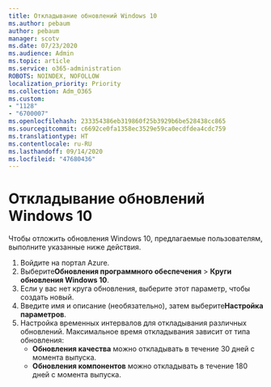 ```yaml
---
title: Откладывание обновлений Windows 10
ms.author: pebaum
author: pebaum
manager: scotv
ms.date: 07/23/2020
ms.audience: Admin
ms.topic: article
ms.service: o365-administration
ROBOTS: NOINDEX, NOFOLLOW
localization_priority: Priority
ms.collection: Adm_O365
ms.custom:
- "1128"
- "6700007"
ms.openlocfilehash: 233354386eb319860f25b3929b6be528438cc865
ms.sourcegitcommit: c6692ce0fa1358ec3529e59ca0ecdfdea4cdc759
ms.translationtype: HT
ms.contentlocale: ru-RU
ms.lasthandoff: 09/14/2020
ms.locfileid: "47680436"
---
```

# <a name="defer-windows-10-updates"></a>Откладывание обновлений Windows 10

Чтобы отложить обновления Windows 10, предлагаемые пользователям, выполните указанные ниже действия.

1. Войдите на портал Azure.
2. Выберите**Обновления программного обеспечения**  >  **Круги обновления Windows 10**.
3. Если у вас нет круга обновления, выберите этот параметр, чтобы создать новый.
4. Введите имя и описание (необязательно), затем выберите**Настройка параметров**.
5. Настройка временных интервалов для откладывания различных обновлений. Максимальное время откладывания зависит от типа обновления:
    - **Обновления качества** можно откладывать в течение 30 дней с момента выпуска.
    - **Обновления компонентов** можно откладывать в течение 180 дней с момента выпуска.
